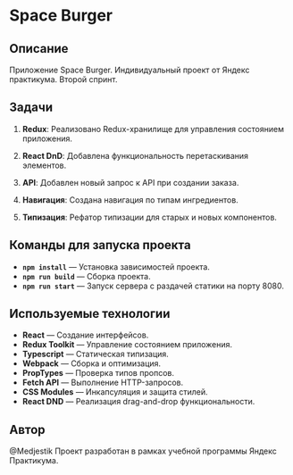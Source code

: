# Space Burger

## Описание

Приложение Space Burger. Индивидуальный проект от Яндекс практикума. Второй спринт. 

## Задачи

1. **Redux**: Реализовано Redux-хранилище для управления состоянием приложения.

2. **React DnD**: Добавлена функциональность перетаскивания элементов.

3. **API**: Добавлен новый запрос к API при создании заказа.

4. **Навигация**: Создана навигация по типам ингредиентов.

5. **Типизация**: Рефатор типизации для старых и новых компонентов.

## Команды для запуска проекта

- **`npm install`** — Установка зависимостей проекта.
- **`npm run build`** — Сборка проекта.
- **`npm run start`** — Запуск сервера с раздачей статики на порту 8080.

## Используемые технологии

- **React** — Создание интерфейсов.
- **Redux Toolkit** — Управление состоянием приложения.
- **Typescript** — Статическая типизация.
- **Webpack** — Сборка и оптимизация.
- **PropTypes** — Проверка типов пропсов.
- **Fetch API** — Выполнение HTTP-запросов.
- **CSS Modules** — Инкапсуляция и защита стилей.
- **React DND** — Реализация drag-and-drop функциональности.

## Автор
@Medjestik
Проект разработан в рамках учебной программы Яндекс Практикума.
